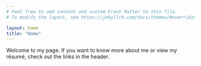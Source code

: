 ```yaml
---
# Feel free to add content and custom Front Matter to this file.
# To modify the layout, see https://jekyllrb.com/docs/themes/#overriding-theme-defaults

layout: home
title: "Home"
---
```


Welcome to my page. If you want to know more about me or view my résumé, check out the links in the header.